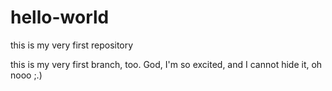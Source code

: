 # hello-world
this is my very first repository

this is my very first branch, too. God, I'm so excited, and I cannot hide it, oh nooo ;.)
